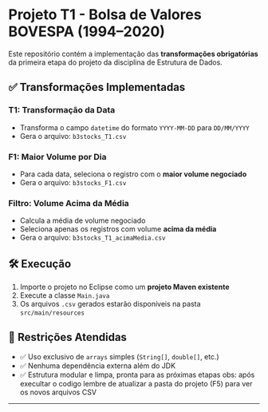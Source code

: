 # Projeto T1 - Bolsa de Valores BOVESPA (1994–2020)

Este repositório contém a implementação das **transformações obrigatórias** da primeira etapa do projeto da disciplina de Estrutura de Dados.

## ✅ Transformações Implementadas

### T1: Transformação da Data
- Transforma o campo `datetime` do formato `YYYY-MM-DD` para `DD/MM/YYYY`
- Gera o arquivo: `b3stocks_T1.csv`

### F1: Maior Volume por Dia
- Para cada data, seleciona o registro com o **maior volume negociado**
- Gera o arquivo: `b3stocks_F1.csv`

### Filtro: Volume Acima da Média
- Calcula a média de volume negociado
- Seleciona apenas os registros com volume **acima da média**
- Gera o arquivo: `b3stocks_T1_acimaMedia.csv`

## 🛠️ Execução

1. Importe o projeto no Eclipse como um **projeto Maven existente**
2. Execute a classe `Main.java`
3. Os arquivos `.csv` gerados estarão disponíveis na pasta `src/main/resources`

## 🧱 Restrições Atendidas

- ✅ Uso exclusivo de `arrays` simples (`String[]`, `double[]`, etc.)
- ✅ Nenhuma dependência externa além do JDK
- ✅ Estrutura modular e limpa, pronta para as próximas etapas
obs: após execultar o codigo lembre de atualizar a pasta do projeto (F5) para ver os novos arquivos CSV
---
